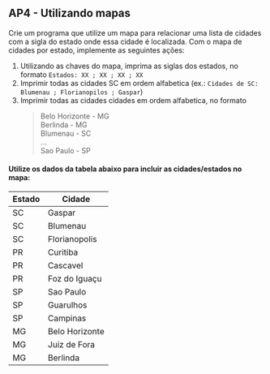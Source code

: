 ## AP4 - Utilizando mapas

Crie um programa que utilize um mapa para relacionar uma lista de cidades com a sigla do estado onde essa cidade é
localizada. Com o mapa de cidades por estado, implemente as seguintes ações:

1. Utilizando as chaves do mapa, imprima as siglas dos estados, no formato `Estados: XX ; XX ; XX ; XX`
2. Imprimir todas as cidades SC em ordem alfabetica (ex.: `Cidades de SC: Blumenau ; Florianopilos ; Gaspar`)
3. Imprimir todas as cidades cidades em ordem alfabetica, no formato
   > Belo Horizonte - MG  
   Berlinda - MG  
   Blumenau - SC  
   ...  
   Sao Paulo - SP

#### Utilize os dados da tabela abaixo para incluir as cidades/estados no mapa:

| Estado | Cidade         |
|--------|----------------|
| SC     | Gaspar         |
| SC     | Blumenau       |
| SC     | Florianopolis  |
| PR     | Curitiba       |
| PR     | Cascavel       |
| PR     | Foz do Iguaçu  |
| SP     | Sao Paulo      |
| SP     | Guarulhos      |
| SP     | Campinas       |
| MG     | Belo Horizonte |
| MG     | Juiz de Fora   |
| MG     | Berlinda       |
